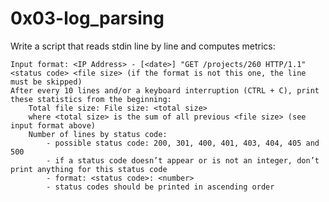 # 0x03-log_parsing

Write a script that reads stdin line by line and computes metrics:

    Input format: <IP Address> - [<date>] "GET /projects/260 HTTP/1.1" <status code> <file size> (if the format is not this one, the line must be skipped)
    After every 10 lines and/or a keyboard interruption (CTRL + C), print these statistics from the beginning:
        Total file size: File size: <total size>
        where <total size> is the sum of all previous <file size> (see input format above)
        Number of lines by status code:
            - possible status code: 200, 301, 400, 401, 403, 404, 405 and 500
            - if a status code doesn’t appear or is not an integer, don’t print anything for this status code
            - format: <status code>: <number>
            - status codes should be printed in ascending order
